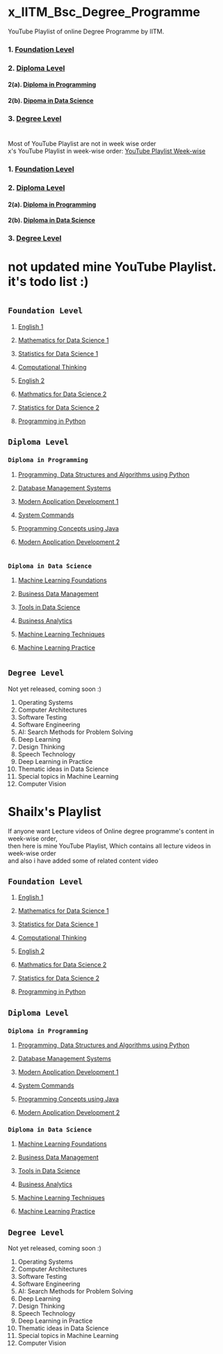 <!Doctype HTML>
# x_IITM_Bsc_Degree_Programme
YouTube Playlist of online Degree Programme by IITM.


### 1. [Foundation Level](https://github.com/Shailesh0209/x_IITM_Bsc_Degree_Programme#foundation-level)
### 2. [Diploma Level](https://github.com/Shailesh0209/x_IITM_Bsc_Degree_Programme#diploma-level)
#### 2(a). [Diploma in Programming](https://github.com/Shailesh0209/x_IITM_Bsc_Degree_Programme#diploma-in-programming)
#### 2(b). [Dipoma in Data Science](https://github.com/Shailesh0209/x_IITM_Bsc_Degree_Programme#diploma-in-data-science)
### 3. [Degree Level](https://github.com/Shailesh0209/x_IITM_Bsc_Degree_Programme#degree-level)
#


Most of YouTube Playlist are not in week wise order</br>
x's YouTube Playlist in week-wise order: [YouTube Playlist Week-wise](https://github.com/Shailesh0209/x_IITM_Bsc_Degree_Programme#shailxs-playlist)


### 1. [Foundation Level](https://github.com/Shailesh0209/x_IITM_Bsc_Degree_Programme#foundation-level-1)
### 2. [Diploma Level](https://github.com/Shailesh0209/x_IITM_Bsc_Degree_Programme#diploma-level-1)
#### 2(a). [Diploma in Programming](https://github.com/Shailesh0209/x_IITM_Bsc_Degree_Programme#diploma-in-programming-1)
#### 2(b). [Diploma in Data Science](https://github.com/Shailesh0209/x_IITM_Bsc_Degree_Programme#diploma-in-data-science)
### 3. [Degree Level](https://github.com/Shailesh0209/x_IITM_Bsc_Degree_Programme#degree-level-1)
#

# not updated mine YouTube Playlist. it's todo list :)

#
## `Foundation Level`
1. [English 1](https://www.youtube.com/watch?v=hImZsXxKTcE&list=PLZ2ps__7DhBbf28nnkgAuFwaWjGtjaNck)

2. [Mathematics for Data Science 1](https://www.youtube.com/watch?v=F9BZ5JsnjYM&list=PLZ2ps__7DhBZYDZo9A0pZ_i0xhstrk5cR)

3. [Statistics for Data Science 1](https://www.youtube.com/watch?v=V5fqShLVpoI&list=PLZ2ps__7DhBYrMs3zybOqr1DzMFCX49xG)

4. [Computational Thinking](https://www.youtube.com/watch?v=k3tRp-OW9oQ&list=PLZ2ps__7DhBYSzaAFqpyQKqmoni-EefS7)

5. [English 2](https://www.youtube.com/watch?v=8pONR3uNSb4&list=PLZ2ps__7DhBbWy3GL4oWKXGrwf6Ul8Cry)

6. [Mathmatics for Data Science 2](https://www.youtube.com/watch?v=0WHixZdnxTQ&list=PLZ2ps__7DhBboGlwPVSsWP8loAJCLrKc8)

7. [Statistics for Data Science 2](https://www.youtube.com/watch?v=k4oWqYT6tjk&list=PLZ2ps__7DhBbLZ6RdNTIXvFdaMpvqagt0)

8. [Programming in Python](https://www.youtube.com/watch?v=8ndsDXohLMQ&list=PLZ2ps__7DhBb2cXAu5PevO_mzgS3Fj3Fs)



## `Diploma Level`



### `Diploma in Programming`
1. [Programming, Data Structures and Algorithms using Python](https://www.youtube.com/watch?v=G-XixYjFNnA&list=PLZ2ps__7DhBaDccbZRgiU1sHX2gZrQ-XT)

2. [Database Management Systems](https://www.youtube.com/watch?v=OMHbGm9SQuE&list=PLZ2ps__7DhBYc4jkUk_yQAjYEVFzVzhdU)

3. [Modern Application Development 1](https://www.youtube.com/watch?v=aHECVnSRl1M&list=PLZ2ps__7DhBZGVuyXs2l3KJtiHs0KMVE7)

4. [System Commands](https://www.youtube.com/watch?v=PHrN7yp1AJw&list=PLZ2ps__7DhBajgl-4et7X2BjOIObqlp81)

5. [Programming Concepts using Java](https://www.youtube.com/watch?v=3a1FXBR6QXY&list=PLZ2ps__7DhBaXTORd_OKXZRXCMh3dGnBZ)

6. [Modern Application Development 2](https://www.youtube.com/watch?v=Szn0FoMfx10&list=PLZ2ps__7DhBY-wnDqzP1JQVaX3A-dfd1o)
#

### `Diploma in Data Science`
1. [Machine Learning Foundations](https://www.youtube.com/watch?v=zuS1WZQGhAs&list=PLZ2ps__7DhBammhVmBE9f5eezTj2kDfTN)

2. [Business Data Management](https://www.youtube.com/watch?v=FexbZQph2uM&list=PLZ2ps__7DhBbJ-X4TNz-elPXEvBN30iZq)

3. [Tools in Data Science](https://www.youtube.com/playlist?list=PLZ2ps__7DhBZJ2q_hd8ZbDRgOJlB0CZLw)

4. [Business Analytics](https://www.youtube.com/watch?v=_0z2c-Awpt0&list=PLZ2ps__7DhBaLi6KQP_MHx_oGQHnqlTji)

5. [Machine Learning Techniques](https://www.youtube.com/watch?v=ZXirVUPu_lY&list=PLZ2ps__7DhBbim4oKfdSdOpLyUwNd8UQL)

6. [Machine Learning Practice](https://www.youtube.com/playlist?list=PLZ2ps__7DhBb3ovNQam2c_WcGeiW9OhQo)

#

## `Degree Level` 
Not yet released, coming soon :)

1. Operating Systems
2. Computer Architectures
3. Software Testing
4. Software Engineering
5. AI: Search Methods for Problem Solving
6. Deep Learning
7. Design Thinking
8. Speech Technology
9. Deep Learning in Practice
10. Thematic ideas in Data Science
11. Special topics in Machine Learning
12. Computer Vision

# Shailx's Playlist
If anyone want Lecture videos of Online degree programme's content in week-wise order,</br>
then here is mine YouTube Playlist, Which contains all lecture videos in week-wise order</br>
and also i have added some of related content video

## `Foundation Level`

1. [English 1](https://www.youtube.com/watch?v=hImZsXxKTcE&list=PLZ2ps__7DhBbf28nnkgAuFwaWjGtjaNck)

2. [Mathematics for Data Science 1](https://www.youtube.com/watch?v=F9BZ5JsnjYM&list=PLZ2ps__7DhBZYDZo9A0pZ_i0xhstrk5cR)

3. [Statistics for Data Science 1](https://www.youtube.com/watch?v=V5fqShLVpoI&list=PLZ2ps__7DhBYrMs3zybOqr1DzMFCX49xG)

4. [Computational Thinking](https://www.youtube.com/watch?v=k3tRp-OW9oQ&list=PLZ2ps__7DhBYSzaAFqpyQKqmoni-EefS7)

5. [English 2](https://www.youtube.com/watch?v=8pONR3uNSb4&list=PLZ2ps__7DhBbWy3GL4oWKXGrwf6Ul8Cry)

6. [Mathmatics for Data Science 2](https://www.youtube.com/watch?v=0WHixZdnxTQ&list=PLZ2ps__7DhBboGlwPVSsWP8loAJCLrKc8)

7. [Statistics for Data Science 2](https://www.youtube.com/watch?v=k4oWqYT6tjk&list=PLZ2ps__7DhBbLZ6RdNTIXvFdaMpvqagt0)

8. [Programming in Python](https://www.youtube.com/watch?v=8ndsDXohLMQ&list=PLZ2ps__7DhBb2cXAu5PevO_mzgS3Fj3Fs)


## `Diploma Level`

### `Diploma in Programming`

1. [Programming, Data Structures and Algorithms using Python](https://www.youtube.com/watch?v=G-XixYjFNnA&list=PLZ2ps__7DhBaDccbZRgiU1sHX2gZrQ-XT)

2. [Database Management Systems](https://www.youtube.com/watch?v=OMHbGm9SQuE&list=PLZ2ps__7DhBYc4jkUk_yQAjYEVFzVzhdU)

3. [Modern Application Development 1](https://www.youtube.com/watch?v=aHECVnSRl1M&list=PLZ2ps__7DhBZGVuyXs2l3KJtiHs0KMVE7)

4. [System Commands](https://www.youtube.com/watch?v=PHrN7yp1AJw&list=PLZ2ps__7DhBajgl-4et7X2BjOIObqlp81)

5. [Programming Concepts using Java](https://www.youtube.com/watch?v=3a1FXBR6QXY&list=PLZ2ps__7DhBaXTORd_OKXZRXCMh3dGnBZ)

6. [Modern Application Development 2](https://www.youtube.com/watch?v=Szn0FoMfx10&list=PLZ2ps__7DhBY-wnDqzP1JQVaX3A-dfd1o)

### `Diploma in Data Science`

1. [Machine Learning Foundations](https://www.youtube.com/watch?v=zuS1WZQGhAs&list=PLZ2ps__7DhBammhVmBE9f5eezTj2kDfTN)

2. [Business Data Management](https://www.youtube.com/watch?v=FexbZQph2uM&list=PLZ2ps__7DhBbJ-X4TNz-elPXEvBN30iZq)

3. [Tools in Data Science](https://www.youtube.com/playlist?list=PLZ2ps__7DhBZJ2q_hd8ZbDRgOJlB0CZLw)

4. [Business Analytics](https://www.youtube.com/watch?v=_0z2c-Awpt0&list=PLZ2ps__7DhBaLi6KQP_MHx_oGQHnqlTji)

5. [Machine Learning Techniques](https://www.youtube.com/watch?v=ZXirVUPu_lY&list=PLZ2ps__7DhBbim4oKfdSdOpLyUwNd8UQL)

6. [Machine Learning Practice](https://www.youtube.com/playlist?list=PLZ2ps__7DhBb3ovNQam2c_WcGeiW9OhQo)


## `Degree Level` 
Not yet released, coming soon :)

1. Operating Systems
2. Computer Architectures
3. Software Testing
4. Software Engineering
5. AI: Search Methods for Problem Solving
6. Deep Learning
7. Design Thinking
8. Speech Technology
9. Deep Learning in Practice
10. Thematic ideas in Data Science
11. Special topics in Machine Learning
12. Computer Vision
